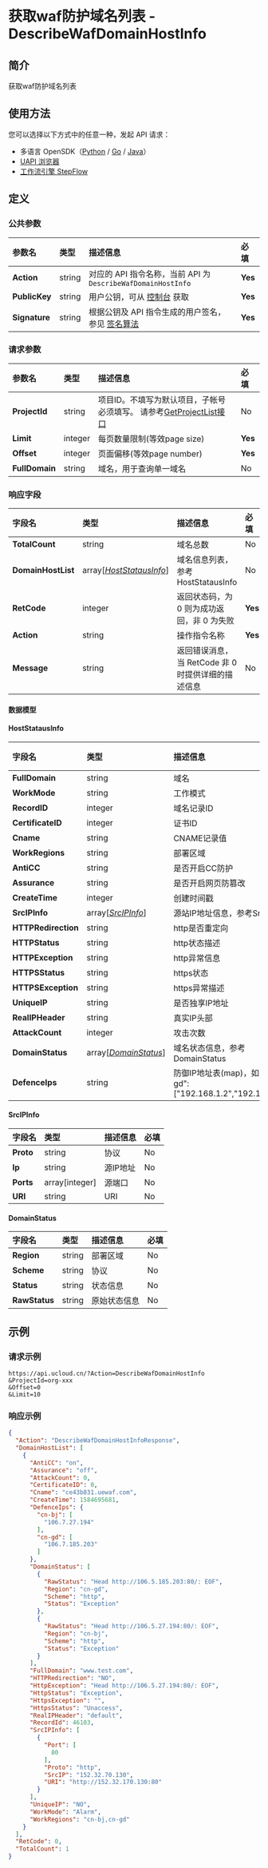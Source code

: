 # 获取waf防护域名列表 - DescribeWafDomainHostInfo

## 简介

获取waf防护域名列表





## 使用方法

您可以选择以下方式中的任意一种，发起 API 请求：
- 多语言 OpenSDK（[Python](https://github.com/ucloud/ucloud-sdk-python3) / [Go](https://github.com/ucloud/ucloud-sdk-go) / [Java](https://github.com/ucloud/ucloud-sdk-java)）
- [UAPI 浏览器](https://console.ucloud.cn/uapi/detail?id=DescribeWafDomainHostInfo)
- [工作流引擎 StepFlow](https://console.ucloud.cn/stepflow/manage/)

## 定义

### 公共参数

| 参数名 | 类型 | 描述信息 | 必填 |
|:---|:---|:---|:---|
| **Action**     | string  | 对应的 API 指令名称，当前 API 为 `DescribeWafDomainHostInfo`                        | **Yes** |
| **PublicKey**  | string  | 用户公钥，可从 [控制台](https://console.ucloud.cn/uapi/apikey) 获取                                             | **Yes** |
| **Signature**  | string  | 根据公钥及 API 指令生成的用户签名，参见 [签名算法](api/summary/signature.md)  | **Yes** |

### 请求参数

| 参数名 | 类型 | 描述信息 | 必填 |
|:---|:---|:---|:---|
| **ProjectId** | string | 项目ID。不填写为默认项目，子帐号必须填写。 请参考[GetProjectList接口](api/summary/get_project_list) |No|
| **Limit** | integer | 每页数量限制(等效page size) |**Yes**|
| **Offset** | integer | 页面偏移(等效page number) |**Yes**|
| **FullDomain** | string | 域名，用于查询单一域名 |No|

### 响应字段

| 字段名 | 类型 | 描述信息 | 必填 |
|:---|:---|:---|:---|
| **TotalCount** | string | 域名总数 |No|
| **DomainHostList** | array[[*HostStatausInfo*](#HostStatausInfo)] | 域名信息列表，参考HostStatausInfo |No|
| **RetCode** | integer | 返回状态码，为 0 则为成功返回，非 0 为失败 |**Yes**|
| **Action** | string | 操作指令名称 |**Yes**|
| **Message** | string | 返回错误消息，当 RetCode 非 0 时提供详细的描述信息 |No|

#### 数据模型


#### HostStatausInfo

| 字段名 | 类型 | 描述信息 | 必填 |
|:---|:---|:---|:---|
| **FullDomain** | string | 域名 |No|
| **WorkMode** | string | 工作模式 |No|
| **RecordID** | integer | 域名记录ID |No|
| **CertificateID** | integer | 证书ID |No|
| **Cname** | string | CNAME记录值 |No|
| **WorkRegions** | string | 部署区域 |No|
| **AntiCC** | string | 是否开启CC防护 |No|
| **Assurance** | string | 是否开启网页防篡改 |No|
| **CreateTime** | integer | 创建时间戳 |No|
| **SrcIPInfo** | array[[*SrcIPInfo*](#SrcIPInfo)] | 源站IP地址信息，参考SrcIPInfo |No|
| **HTTPRedirection** | string | http是否重定向 |No|
| **HTTPStatus** | string | http状态描述 |No|
| **HTTPException** | string | http异常信息 |No|
| **HTTPSStatus** | string | https状态 |No|
| **HTTPSException** | string | https异常描述 |No|
| **UniqueIP** | string | 是否独享IP地址 |No|
| **RealIPHeader** | string | 真实IP头部 |No|
| **AttackCount** | integer | 攻击次数 |No|
| **DomainStatus** | array[[*DomainStatus*](#DomainStatus)] | 域名状态信息，参考DomainStatus |No|
| **DefenceIps** | string | 防御IP地址表(map)，如：{"cn-gd":["192.168.1.2","192.168.1.3"] |No|

#### SrcIPInfo

| 字段名 | 类型 | 描述信息 | 必填 |
|:---|:---|:---|:---|
| **Proto** | string | 协议 |No|
| **Ip** | string | 源IP地址 |No|
| **Ports** | array[integer] | 源端口 |No|
| **URI** | string | URI |No|

#### DomainStatus

| 字段名 | 类型 | 描述信息 | 必填 |
|:---|:---|:---|:---|
| **Region** | string | 部署区域 |No|
| **Scheme** | string | 协议 |No|
| **Status** | string | 状态信息 |No|
| **RawStatus** | string | 原始状态信息 |No|

## 示例

### 请求示例
    
```
https://api.ucloud.cn/?Action=DescribeWafDomainHostInfo
&ProjectId=org-xxx
&Offset=0
&Limit=10
```

### 响应示例
    
```json
{
  "Action": "DescribeWafDomainHostInfoResponse",
  "DomainHostList": [
    {
      "AntiCC": "on",
      "Assurance": "off",
      "AttackCount": 0,
      "CertificateID": 0,
      "Cname": "ce43b831.uewaf.com",
      "CreateTime": 1584695681,
      "DefenceIps": {
        "cn-bj": [
          "106.7.27.194"
        ],
        "cn-gd": [
          "106.7.185.203"
        ]
      },
      "DomainStatus": [
        {
          "RawStatus": "Head http://106.5.185.203:80/: EOF",
          "Region": "cn-gd",
          "Scheme": "http",
          "Status": "Exception"
        },
        {
          "RawStatus": "Head http://106.5.27.194:80/: EOF",
          "Region": "cn-bj",
          "Scheme": "http",
          "Status": "Exception"
        }
      ],
      "FullDomain": "www.test.com",
      "HTTPRedirection": "NO",
      "HttpException": "Head http://106.5.27.194:80/: EOF",
      "HttpStatus": "Exception",
      "HttpsException": "",
      "HttpsStatus": "Unaccess",
      "RealIPHeader": "default",
      "RecordId": 46103,
      "SrcIPInfo": [
        {
          "Port": [
            80
          ],
          "Proto": "http",
          "SrcIP": "152.32.70.130",
          "URI": "http://152.32.170.130:80"
        }
      ],
      "UniqueIP": "NO",
      "WorkMode": "Alarm",
      "WorkRegions": "cn-bj,cn-gd"
    }
  ],
  "RetCode": 0,
  "TotalCount": 1
}
```




